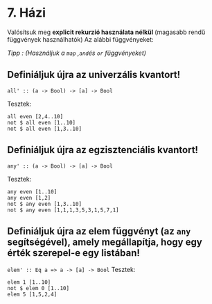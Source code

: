 7\. Házi
========

Valósítsuk meg **explicit rekurzió használata nélkül** (magasabb rendű függvények használhatók) Az alábbi függvényeket:

_Tipp : (Használjuk a `map` ,`and`és `or` függvényeket)_

Definiáljuk újra az univerzális kvantort!
-----------------------------------------

`all' :: (a -> Bool) -> [a] -> Bool`

Tesztek:

    all even [2,4..10]
    not $ all even [1..10]
    not $ all even [1,3..10]
    

Definiáljuk újra az egzisztenciális kvantort!
---------------------------------------------

`any' :: (a -> Bool) -> [a] -> Bool`

Tesztek:

    any even [1..10] 
    any even [1,2]
    not $ any even [1,3..10]
    not $ any even [1,1,1,3,5,3,1,5,7,1]
    

Definiáljuk újra az elem függvényt (az `any` segítségével), amely megállapítja, hogy egy érték szerepel-e egy listában!
-----------------------------------------------------------------------------------------------------------------------

`elem' :: Eq a => a -> [a] -> Bool` Tesztek:

    elem 1 [1..10]
    not $ elem 0 [1..10]
    elem 5 [1,5,2,4]